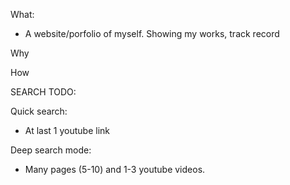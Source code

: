 What:

- A website/porfolio of myself. Showing my works, track record

Why

How


SEARCH TODO:

Quick search:

- At last 1 youtube link

Deep search mode:

- Many pages (5-10) and 1-3 youtube videos.
